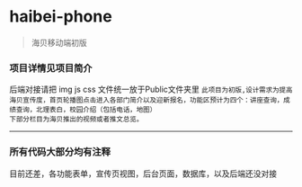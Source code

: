 # haibei-phone
>海贝移动端初版
### 项目详情见项目简介
后端对接请把 img js css 文件统一放于Public文件夹里
`此项目为初版,设计需求为提高海贝宣传度，首页轮播图点击进入各部门简介以及迎新报名，功能区预计为四个：讲座查询，成绩查询，北理表白，校园介绍（包括电话，地图）`<br>
`下部分栏目为海贝推出的视频或者推文总览。`

---
### 所有代码大部分均有注释
目前还差，各功能表单，宣传页视图，后台页面，数据库，以及后端还没对接

